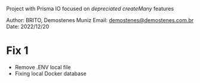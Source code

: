 Project with Prisma IO focused on _depreciated_ *createMany* features

Author: BRITO, Demostenes Muniz
Email: demostenes@demostenes.com.br
Date: 2022/12/20

# Fix 1
- Remove .ENV local file
- Fixing local Docker database

